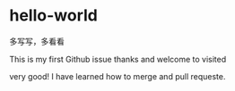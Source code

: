 # hello-world
多写写，多看看

This is my first Github issue 
thanks and welcome to visited

very good! I have learned how to merge and pull requeste.
